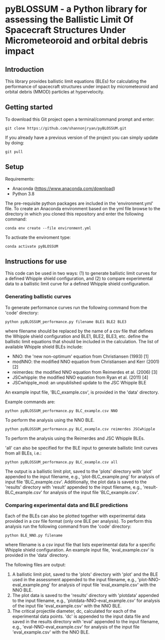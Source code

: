# pyBLOSSUM - a Python library for assessing the Ballistic Limit Of Spacecraft Structures Under Micrometeoroid and orbital debris impact

## Introduction
This library provides ballistic limit equations (BLEs) for calculating the performance of spacecraft structures under impact by micrometeoroid and orbital debris (MMOD) particles at hypervelocity.

## Getting started
To download this Git project open a terminal/command prompt and enter:
```
git clone https://github.com/shannonjryan/pyBLOSSUM.git
```
If you already have a previous version of the project you can simply update by doing:
```
git pull
```

## Setup
Requirements:
- Anaconda (https://www.anaconda.com/download)
- Python 3.8
	
The pre-requisite python packages are included in the 'environment.yml' file. To create an Anaconda environment based on the yml file browse to the directory in which you cloned this repository and enter the following command:
```
conda env create --file environment.yml
```

To activate the enviroment type:
```
conda activate pyBLOSSUM
```

## Instructions for use
This code can be used in two ways: (1) to generate ballistic limit curves for a defined Whipple shield configuration, and (2) to compare experimental data to a ballistic limit curve for a defined Whipple shield configuration.

### Generating ballistic curves
To generate performance curves run the following command from the 'code' directory:
```
python pyBLOSSUM_performance.py filename BLE1 BLE2 BLE3
```
where filename should be replaced by the name of a csv file that defines the Whipple shield configuration and BLE1, BLE2, BLE3, etc. define the ballistic limit equations that should be included in the calculation. The list of available Whipple shield BLEs include:
* NNO: the 'new non-optimum' equation from Christiansen (1993) [1]
* modNNO: the modified NNO equation from Christiansen and Kerr (2001) [2]
* reimerdes: the modified NNO equation from Reimerdes et al. (2006) [3]
* JSCwhipple: the modified NNO equation from Ryan et al. (2011) [4]
* JSCwhipple_mod: an unpublished update to the JSC Whipple BLE

An example input file, 'BLC_example.csv', is provided in the 'data' directory.

Example commands are:
```
python pyBLOSSUM_performance.py BLC_example.csv NNO
```
To perform the analysis using the NNO BLE. 

```
python pyBLOSSUM_performance.py BLC_example.csv reimerdes JSCwhipple
```
To perform the analysis using the Reimerdes and JSC Whipple BLEs. 

'all' can also be specified for the BLE input to generate ballistic limit curves from all BLEs, i.e.:
```
python pyBLOSSUM_performance.py BLC_example.csv all
```

The output is a ballistic limit plot, saved to the 'plots' directory with 'plot' appended to the input filename, e.g., 'plot-BLC_example.png' for analysis of input file 'BLC_example.csv'. Additionally, the plot data is saved to the 'results' directory with 'result' appended to the input filename, e.g., 'result-BLC_example.csv' for analysis of the input file 'BLC_example.csv'.

### Comparing experimental data and BLE predictions
Each of the BLEs can also be plotted together with experimental data provided in a csv file format (only one BLE per analysis). To perform this analysis run the following command from the 'code' directory:
```
python BLE_NNO.py filename
```
where filename is a csv input file that lists experimental data for a specific Whipple shield configuration. An example input file, 'eval_example.csv' is provided in the 'data' directory. 

The following files are output:
1. A ballistic limit plot, saved to the 'plots' directory with 'plot' and the BLE used in the assessment appended to the input filename, e.g., 'plot-NNO-eval_example.png' for analysis of input file 'eval_example.csv' with the NNO BLE.
2. The plot data is saved to the 'results' directory with 'plotdata' appended to the input filename, e.g., 'plotdata-NNO-eval_example.csv' for analysis of the input file 'eval_example.csv' with the NNO BLE.
3. The critical projectile diameter, dc, calculated for each of the experimental data points. 'dc' is appended to the input data file and saved in the results directory with 'eval' appended to the input filename, e.g., 'eval-NNO-eval_example.csv' for analysis of the input file 'eval_example.csv' with the NNO BLE.
